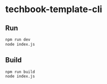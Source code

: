 # techbook-template-cli

## Run

```bash
npm run dev
node index.js
```

## Build

```bash
npm run build
node index.js
```
